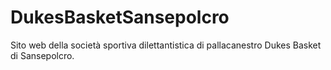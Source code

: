# DukesBasketSansepolcro
Sito web della società sportiva dilettantistica di pallacanestro Dukes Basket di Sansepolcro. 
